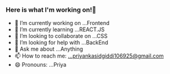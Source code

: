 ### Here is what I'm working on!👋

- 🔭 I’m currently working on ...Frontend
- 🌱 I’m currently learning ...REACT.JS
- 👯 I’m looking to collaborate on ...CSS
- 🤔 I’m looking for help with ...BackEnd
- 💬 Ask me about ...Anything
- 📫 How to reach me: ...priyankasidgiddi106925@gmail.com 
- 😄 Pronouns: ...Priya

